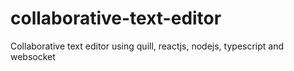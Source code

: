 # collaborative-text-editor
Collaborative text editor using quill, reactjs, nodejs, typescript and websocket
